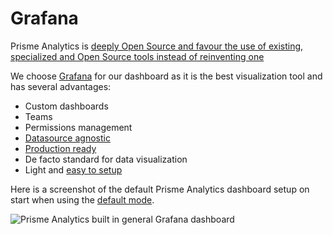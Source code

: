 # Grafana

Prisme Analytics is [deeply Open Source and favour the use of existing, specialized and Open Source tools instead of reinventing one](../07-contributing/01-philosophy.md)

We choose [Grafana](https://grafana.com) for our dashboard as it is the best
visualization tool and has several advantages:
* Custom dashboards
* Teams
* Permissions management
* [Datasource agnostic](https://grafana.com/docs/grafana/latest/datasources/)
* [Production ready](https://grafana.com/story-of-grafana/)
* De facto standard for data visualization
* Light and [easy to setup](../05-guides/01-setup-grafana.md)

Here is a screenshot of the default Prisme Analytics dashboard setup on start when
using the [default mode](../02-set-up/01-configuration/01-configure-server/02-default-mode.md).

![Prisme Analytics built in general Grafana dashboard](/img/builtin-dashboard.jpg)
